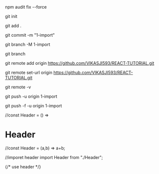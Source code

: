 npm audit fix --force  
 
 git init

git add .

git commit -m "1-import"

git branch -M 1-import

git branch

git remote add origin https://github.com/VIKASJI593/REACT-TUTORIAL.git


git remote set-url origin https://github.com/VIKASJI593/REACT-TUTORIAL.git

git remote -v

git push -u origin 1-import

git push -f -u origin 1-import


//const Header = () => <h1>Header</h1>

//const Header = (a,b) => a+b;




//imporet header
import Header from "./Header";

{/* use header */}
    <Header/>
    